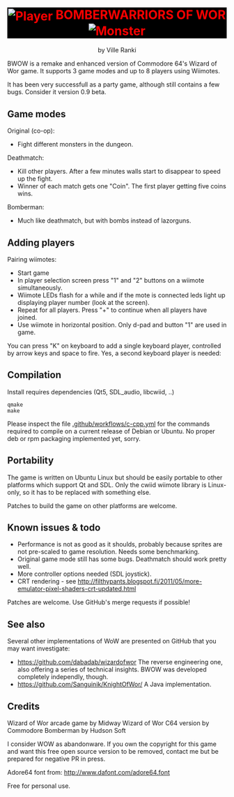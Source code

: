 <div style="text-align: center;">
<h1 style="color: red; background-color: black;">
    <img src="https://raw.githubusercontent.com/vranki/Warriors-of-Wor/master/wow-sprites/spr2E9E.bmp" alt="Player" style="vertical-align: middle;">
    BOMBERWARRIORS OF WOR
    <img src="https://raw.githubusercontent.com/vranki/Warriors-of-Wor/master/wow-sprites/spr221E.bmp" alt="Monster" style="vertical-align: middle;">
</h1>
by Ville Ranki <ville.ranki@iki.fi>
</div>
<p></p>
BWOW is a remake and enhanced version of Commodore 64's 
Wizard of Wor game. It supports 3 game modes and up to 8 
players using Wiimotes.

It has been very successfull as a party game, although
still contains a few bugs. Consider it version 0.9 beta.

## Game modes

Original (co-op):
 - Fight different monsters in the dungeon.

Deathmatch:
 - Kill other players. After a few minutes walls start to disappear to 
   speed up the fight. 
 - Winner of each match gets one "Coin". The first player getting five 
   coins wins.

Bomberman:
 - Much like deathmatch, but with bombs instead of lazorguns.

## Adding players

Pairing wiimotes:

 - Start game
 - In player selection screen press "1" and "2" buttons on a wiimote simultaneously. 
 - Wiimote LEDs flash for a while and if the mote is connected leds light up 
   displaying player number (look at the screen). 
 - Repeat for all players. Press "+" to continue when all players have joined. 
 - Use wiimote in horizontal position. Only d-pad and button "1" are used in game.

You can press "K" on keyboard to add a single keyboard player, controlled by
arrow keys and space to fire. Yes, a second keyboard player is needed:

## Compilation

Install requires dependencies (Qt5, SDL_audio, libcwiid, ..)

```
qmake
make
```

Please inspect the file [.github/workflows/c-cpp.yml](https://github.com/vranki/Warriors-of-Wor/blob/master/.github/workflows/c-cpp.yml)
for the commands required to compile on a current release of Debian or Ubuntu.
No proper deb or rpm packaging implemented yet, sorry.

## Portability

The game is written on Ubuntu Linux but should be easily portable 
to other platforms which support Qt and SDL. Only the cwiid wiimote 
library is Linux-only, so it has to be replaced with something else.

Patches to build the game on other platforms are welcome.

## Known issues & todo

 - Performance is not as good as it shoulds, probably because
   sprites are not pre-scaled to game resolution. Needs some
   benchmarking.
 - Original game mode still has some bugs. Deathmatch should work
   pretty well.
 - More controller options needed (SDL joystick).
 - CRT rendering - see http://filthypants.blogspot.fi/2011/05/more-emulator-pixel-shaders-crt-updated.html

Patches are welcome. Use GitHub's merge requests if possible!

## See also

Several other implementations of WoW are presented on GitHub that you may want investigate:
 - https://github.com/dabadab/wizardofwor
   The reverse engineering one, also offering a series of technical insights.
   BWOW was developed completely independly, though.
 - https://github.com/Sanguinik/KnightOfWor/
   A Java implementation.

## Credits

Wizard of Wor arcade game by Midway Wizard of Wor C64 version by Commodore Bomberman by Hudson Soft

I consider WOW as abandonware. If you own the copyright 
for this game and want this free open source version 
to be removed, contact me but be prepared for negative 
PR in press.

Adore64 font from:
http://www.dafont.com/adore64.font

Free for personal use.

